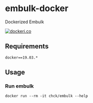 # embulk-docker

Dockerized Embulk

[![dockeri.co](https://dockeri.co/image/chck/embulk)](https://hub.docker.com/r/chck/embulk)

## Requirements
```
docker==19.03.*
```

## Usage

### Run embulk
```
docker run --rm -it chck/embulk --help
```

